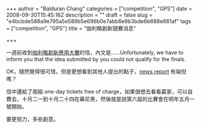 +++
author = "Balduran Chang"
categories = ["competition", "GPS"]
date = 2008-09-30T15:45:16Z
description = ""
draft = false
slug = "e4bcbde588a9e795a5e589b5e696b0e7abb6e8b3bde6b688e681af"
tags = ["competition", "GPS"]
title = "伽利略創新競賽消息"

+++


一週前收到[伽利略創新應用大賽](http://balduran.twbbs.org/2008/08/01/2008-galileo-competition/)的信，內文是……Unfortunately, we have to inform you that the idea submitted by you could not qualify for the finals.

OK，隨然覺得很可惜，但是更想看到其他人提出的點子，[news report](http://www.galileo-masters.eu/pdf/news_2_08.pdf) 有端倪嗎？

信中還給了兩組 one-day tickets free of charge，如果很想去看看贏家，可以自費去，十月二一到十月二十四在幕尼黑，然後就是說第六屆的比賽會在明年五月一號開始。

要更努力，多些創意。

